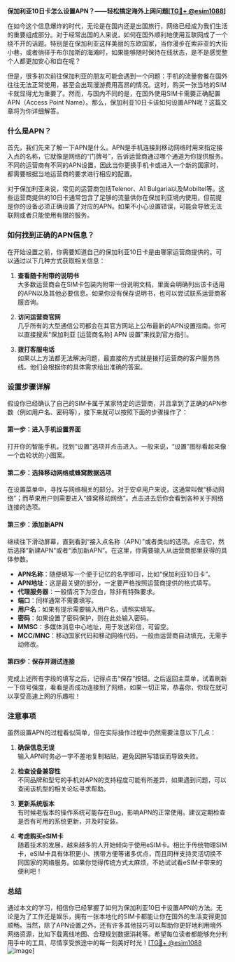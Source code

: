 **保加利亚10日卡怎么设置APN？——轻松搞定海外上网问题[[TG💪+ @esim1088](https://t.me/s/esim1088)]**

在如今这个信息爆炸的时代，无论是在国内还是出国旅行，网络已经成为我们生活的重要组成部分。对于经常出国的人来说，如何在国外顺利地使用互联网成了一个绕不开的话题。特别是在保加利亚这样美丽的东欧国家，当你漫步在索非亚的大街小巷，或者徜徉于布尔加斯的海滩时，如果能够随时保持在线状态，是不是感觉整个人都更加安心和自在呢？

但是，很多初次前往保加利亚的朋友可能会遇到一个问题：手机的流量套餐在国外往往无法正常使用，甚至会出现漫游费用高昂的情况。这时，购买一张当地的SIM卡就显得尤为重要了。然而，与国内不同的是，在国外使用SIM卡需要正确配置APN（Access Point Name）。那么，保加利亚10日卡该如何设置APN呢？这篇文章将为你详细解答。

### 什么是APN？

首先，我们先来了解一下APN是什么。APN是手机连接到移动网络时用来指定接入点的名称，它就像是网络的“门牌号”，告诉运营商通过哪个通道为你提供服务。不同的运营商有不同的APN设置，因此当你更换手机卡或进入一个新的国家时，都需要根据当地运营商的要求进行相应的配置。

对于保加利亚来说，常见的运营商包括Telenor、A1 Bulgaria以及Mobiltel等。这些运营商提供的10日卡通常包含了足够的流量供你在保加利亚境内使用，但前提是你的设备必须正确设置了对应的APN。如果不小心设置错误，可能会导致无法联网或者只能使用有限的服务。

### 如何找到正确的APN信息？

在开始设置之前，你需要知道自己的保加利亚10日卡是由哪家运营商提供的。可以通过以下几种方式获取相关信息：

1. **查看随卡附带的说明书**  
   大多数运营商会在SIM卡包装内附带一份说明文档，里面会明确列出该卡适用的APN以及其他必要信息。如果你没有保存说明书，也可以尝试联系运营商客服咨询。

2. **访问运营商官网**  
   几乎所有的大型通信公司都会在其官方网站上公布最新的APN设置指南。你可以直接搜索“保加利亚 [运营商名称] APN 设置”来找到官方指引。

3. **拨打客服电话**  
   如果以上方法都无法解决问题，最直接的方式就是拨打运营商的客户服务热线。他们会根据你的具体需求给出准确的答案。

### 设置步骤详解

假设你已经确认了自己的SIM卡属于某家特定的运营商，并且拿到了正确的APN参数（例如用户名、密码等），接下来就可以按照下面的步骤操作了：

#### 第一步：进入手机设置界面
打开你的智能手机，找到“设置”选项并点击进入。一般来说，“设置”图标看起来像一个齿轮状的小图案。

#### 第二步：选择移动网络或蜂窝数据选项
在设置菜单中，寻找与网络相关的部分。对于安卓用户来说，这通常叫做“移动网络”；而苹果用户则需要进入“蜂窝移动网络”。点击进去后你会看到各种关于网络连接的选项。

#### 第三步：添加新APN
继续往下滑动屏幕，直到看到“接入点名称（APN）”或者类似的选项。点击它，然后选择“新建APN”或者“添加新APN”。在这里，你需要输入从运营商那里获得的具体参数。

- **APN名称**：随便填写一个便于记忆的名字即可，比如“保加利亚10日卡”。
- **APN地址**：这是最关键的部分，一定要严格按照运营商提供的格式填写。
- **代理服务器**：一般情况下为空白，除非有特殊要求。
- **端口**：同样通常不需要填写。
- **用户名**：如果有提示需要输入用户名，请照实填写。
- **密码**：如果设置了密码保护，则在此处输入密码。
- **MMSC**：多媒体消息中心地址，用于发送彩信，可留空。
- **MCC/MNC**：移动国家代码和移动网络代码，一般由运营商自动填充，无需手动修改。

#### 第四步：保存并测试连接
完成上述所有字段的填写之后，记得点击“保存”按钮。之后返回主菜单，试着刷新一下信号强度，看看是否成功连接到了网络。如果一切正常，恭喜你，你现在就可以享受高速上网的乐趣啦！

### 注意事项

虽然设置APN的过程看似简单，但在实际操作过程中仍然需要注意以下几点：

1. **确保信息无误**  
   输入APN时务必一字不差地复制粘贴，避免因拼写错误而导致失败。

2. **检查设备兼容性**  
   不同品牌和型号的手机对APN的支持程度可能有所差异，如果遇到问题，可以查阅该机型的相关论坛寻求帮助。

3. **更新系统版本**  
   有时候老版本的操作系统可能存在Bug，影响APN的正常使用。建议定期检查是否有可用的系统更新，并及时安装。

4. **考虑购买eSIM卡**  
   随着技术的发展，越来越多的人开始倾向于使用eSIM卡。相比于传统物理SIM卡，eSIM卡具有体积更小、携带方便等诸多优点，而且同样支持灵活切换不同国家的网络服务。如果你觉得传统方式太麻烦，不妨试试看eSIM卡带来的便利吧！

### 总结

通过本文的学习，相信你已经掌握了如何为保加利亚10日卡设置APN的方法。无论是为了工作还是娱乐，拥有一张本地化的SIM卡都能让你在国外的生活变得更加顺畅。当然，除了APN设置之外，还有许多其他技巧可以帮助你更好地利用境外网络资源，比如下载离线地图、合理规划数据消耗等。希望每位读者都能够充分利用手中的工具，尽情享受旅途中的每一刻美好时光！[[TG💪+ @esim1088](https://t.me/s/esim1088) ![Image](https://i.postimg.cc/4NQfJmqS/Snipaste-2025-05-13-00-14-12.png)]